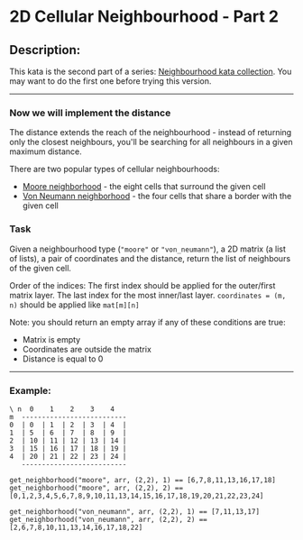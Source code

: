 # 2D Cellular Neighbourhood - Part 2

## Description:

This kata is the second part of a series: [Neighbourhood kata collection](https://www.codewars.com/collections/5b2f4db591c746349d0000ce). You may want to do the first one before trying this version.
- - - 
### Now we will implement the distance
The distance extends the reach of the neighbourhood - instead of returning only the closest neighbours, you'll be searching for all neighbours in a given maximum distance.

There are two popular types of cellular neighbourhoods:

- [Moore neighborhood](https://en.wikipedia.org/wiki/Moore_neighborhood) - the eight cells that surround the given cell
- [Von Neumann neighborhood](https://en.wikipedia.org/wiki/Von_Neumann_neighborhood) - the four cells that share a border with the given cell

### Task
Given a neighbourhood type (`"moore"` or `"von_neumann"`), a 2D matrix (a list of lists), a pair of coordinates and the distance, return the list of neighbours of the given cell.

Order of the indices: The first index should be applied for the outer/first matrix layer. The last index for the most inner/last layer. `coordinates = (m, n)` should be applied like `mat[m][n]`

Note: you should return an empty array if any of these conditions are true:

- Matrix is empty
- Coordinates are outside the matrix
- Distance is equal to 0
- - -
### Example:
```
\ n  0    1    2    3    4
m  --------------------------                     
0  | 0  | 1  | 2  | 3  | 4  |
1  | 5  | 6  | 7  | 8  | 9  |
2  | 10 | 11 | 12 | 13 | 14 |
3  | 15 | 16 | 17 | 18 | 19 |
4  | 20 | 21 | 22 | 23 | 24 |   
   --------------------------

get_neighborhood("moore", arr, (2,2), 1) == [6,7,8,11,13,16,17,18]
get_neighborhood("moore", arr, (2,2), 2) == [0,1,2,3,4,5,6,7,8,9,10,11,13,14,15,16,17,18,19,20,21,22,23,24]

get_neighborhood("von_neumann", arr, (2,2), 1) == [7,11,13,17]
get_neighborhood("von_neumann", arr, (2,2), 2) == [2,6,7,8,10,11,13,14,16,17,18,22]
```
